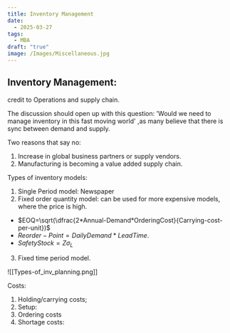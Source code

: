 ```yaml
---
title: Inventory Management
date:
  - 2025-03-27
tags:
  - MBA
draft: "true"
image: /Images/Miscellaneous.jpg
---
```

## Inventory Management:
credit  to Operations and supply chain.

The discussion should open up with this question:
'Would we need to manage inventory in this fast moving world' ,as many believe that there is sync between demand and supply.

Two reasons that say no:
1. Increase in global business partners or supply vendors.
2. Manufacturing is becoming a value added supply chain.

Types of inventory  models:
1. Single Period model: Newspaper
2. Fixed order quantity model: can be used for more expensive models, where the price is high.

- $EOQ=\sqrt(\dfrac{2*Annual-Demand*OrderingCost}{Carrying-cost-per-unit})$
- $Reorder-Point= Daily Demand * LeadTime$.
- $SafetyStock=Z\sigma_L$


3.  Fixed time period model.

![[Types-of_inv_planning.png]]

Costs:
1. Holding/carrying costs;
2. Setup:
3. Ordering costs
4. Shortage costs:

